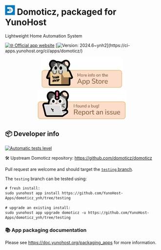 <!--
N.B.: This README was automatically generated by <https://github.com/YunoHost/apps_tools/blob/main/readme_generator>
It shall NOT be edited by hand.
-->

<h1>
  <img src="https://raw.githubusercontent.com/YunoHost/apps/main/logos/domoticz.png" width="32px" alt="Logo of Domoticz">
  Domoticz, packaged for YunoHost
</h1>

Lightweight Home Automation System

[![🌐 Official app website](https://img.shields.io/badge/Official_app_website-darkgreen?style=for-the-badge)](https://domoticz.com/)
[![Version: 2024.6~ynh2](https://img.shields.io/badge/Version-2024.6~ynh2-rgba(0,150,0,1)?style=for-the-badge)](https://ci-apps.yunohost.org/ci/apps/domoticz/)

<div align="center">
<a href="https://apps.yunohost.org/app/domoticz"><img height="100px" src="https://github.com/YunoHost/yunohost-artwork/raw/refs/heads/main/badges/neopossum-badges/badge_more_info_on_the_appstore.svg"/></a>
<a href="https://github.com/YunoHost-Apps/domoticz_ynh/issues"><img height="100px" src="https://github.com/YunoHost/yunohost-artwork/raw/refs/heads/main/badges/neopossum-badges/badge_report_an_issue.svg"/></a>
</div>

## 📦 Developer info

[![Automatic tests level](https://apps.yunohost.org/badge/cilevel/domoticz)](https://ci-apps.yunohost.org/ci/apps/domoticz/)

🛠️ Upstream Domoticz repository: <https://github.com/domoticz/domoticz>

Pull request are welcome and should target the [`testing` branch](https://github.com/YunoHost-Apps/domoticz_ynh/tree/testing).

The `testing` branch can be tested using:
```
# fresh install:
sudo yunohost app install https://github.com/YunoHost-Apps/domoticz_ynh/tree/testing

# upgrade an existing install:
sudo yunohost app upgrade domoticz -u https://github.com/YunoHost-Apps/domoticz_ynh/tree/testing
```

### 📚 App packaging documentation

Please see <https://doc.yunohost.org/packaging_apps> for more information.